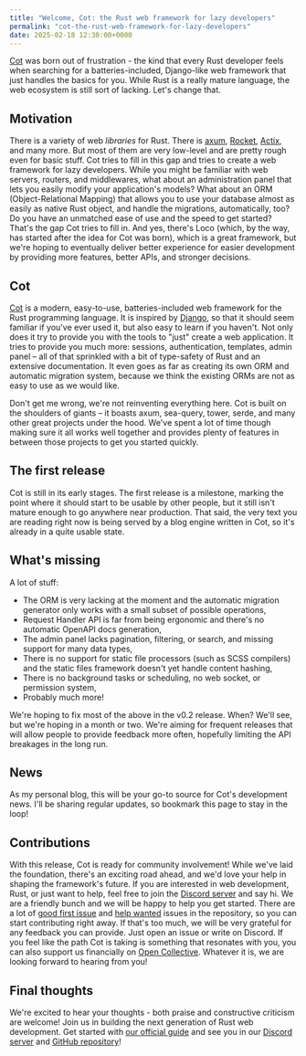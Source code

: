 ```yaml
---
title: "Welcome, Cot: the Rust web framework for lazy developers"
permalink: "cot-the-rust-web-framework-for-lazy-developers"
date: 2025-02-18 12:30:00+0000
---
```


[Cot] was born out of frustration - the kind that every Rust developer feels when searching for a batteries-included, Django-like web framework that just handles the basics for you. While Rust is a really mature language, the web ecosystem is still sort of lacking. Let's change that.

## Motivation

There is a variety of web *libraries* for Rust. There is [axum](https://github.com/tokio-rs/axum), [Rocket](https://rocket.rs/), [Actix](https://actix.rs/), and many more. But most of them are very low-level and are pretty rough even for basic stuff. Cot tries to fill in this gap and tries to create a web framework for lazy developers. While you might be familiar with web servers, routers, and middlewares, what about an administration panel that lets you easily modify your application's models? What about an ORM (Object-Relational Mapping) that allows you to use your database almost as easily as native Rust object, and handle the migrations, automatically, too? Do you have an unmatched ease of use and the speed to get started? That's the gap Cot tries to fill in. And yes, there's Loco (which, by the way, has started after the idea for Cot was born), which is a great framework, but we're hoping to eventually deliver better experience for easier development by providing more features, better APIs, and stronger decisions.

## Cot

[Cot] is a modern, easy-to-use, batteries-included web framework for the Rust programming language. It is inspired by [Django](https://www.djangoproject.com/), so that it should seem familiar if you've ever used it, but also easy to learn if you haven't. Not only does it try to provide you with the tools to "just" create a web application. It tries to provide you much more: sessions, authentication, templates, admin panel – all of that sprinkled with a bit of type-safety of Rust and an extensive documentation. It even goes as far as creating its own ORM and automatic migration system, because we think the existing ORMs are not as easy to use as we would like.

Don't get me wrong, we're not reinventing everything here. Cot is built on the shoulders of giants – it boasts axum, sea-query, tower, serde, and many other great projects under the hood. We've spent a lot of time though making sure it all works well together and provides plenty of features in between those projects to get you started quickly.

## The first release

Cot is still in its early stages. The first release is a milestone, marking the point where it should start to be usable by other people, but it still isn't mature enough to go anywhere near production. That said, the very text you are reading right now is being served by a blog engine written in Cot, so it's already in a quite usable state.

## What's missing

A lot of stuff:

* The ORM is very lacking at the moment and the automatic migration generator only works with a small subset of possible operations,
* Request Handler API is far from being ergonomic and there's no automatic OpenAPI docs generation,
* The admin panel lacks pagination, filtering, or search, and missing support for many data types,
* There is no support for static file processors (such as SCSS compilers) and the static files framework doesn't yet handle content hashing,
* There is no background tasks or scheduling, no web socket, or permission system,
* Probably much more!

We're hoping to fix most of the above in the v0.2 release. When? We'll see, but we're hoping in a month or two. We're aiming for frequent releases that will allow people to provide feedback more often, hopefully limiting the API breakages in the long run.

## News

As my personal blog, this will be your go-to source for Cot's development news. I'll be sharing regular updates, so bookmark this page to stay in the loop!

## Contributions

With this release, Cot is ready for community involvement! While we've laid the foundation, there's an exciting road ahead, and we'd love your help in shaping the framework's future. If you are interested in web development, Rust, or just want to help, feel free to join the [Discord server](https://discord.cot.rs/) and say hi. We are a friendly bunch and we will be happy to help you get started. There are a lot of [good first issue] and [help wanted] issues in the repository, so you can start contributing right away. If that's too much, we will be very grateful for any feedback you can provide. Just open an issue or write on Discord. If you feel like the path Cot is taking is something that resonates with you, you can also support us financially on [Open Collective](https://opencollective.com/cot/). Whatever it is, we are looking forward to hearing from you!

## Final thoughts

We're excited to hear your thoughts - both praise and constructive criticism are welcome! Join us in building the next generation of Rust web development. Get started with [our official guide](https://cot.rs/guide/latest/) and see you in our [Discord server] and [GitHub repository](https://github.com/cot-rs/cot)!

[Cot]: https://cot.rs
[Discord server]: https://discord.cot.rs/
[good first issue]: https://github.com/cot-rs/cot/issues?q=is%3Aissue%20state%3Aopen%20label%3A%22good%20first%20issue%22
[help wanted]: https://github.com/cot-rs/cot/issues?q=is%3Aissue%20state%3Aopen%20label%3A%22help%20wanted%22
